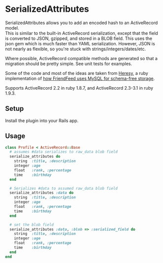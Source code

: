 # SerializedAttributes

SerializedAttributes allows you to add an encoded hash to an ActiveRecord model.  
This is similar to the built-in ActiveRecord serialization, except that the field 
is converted to JSON, gzipped, and stored in a BLOB field.  This uses the json
gem which is much faster than YAML serialization.  However, JSON is not nearly as
flexible, so you're stuck with strings/integers/dates/etc.

Where possible, ActiveRecord compatible methods are generated so that a migration 
should be pretty simple.  See unit tests for examples.

Some of the code and most of the ideas are taken from [Heresy][Heresy], a ruby
implementation of [how FriendFeed uses MySQL for schema-free storage][schemafree].

Supports ActiveRecord 2.2 in ruby 1.8.7, and ActiveRecord 2.3-3.1 in ruby 1.9.3.

[Heresy]: https://github.com/kabuki/heresy
[schemafree]: http://bret.appspot.com/entry/how-friendfeed-uses-mysql

## Setup

Install the plugin into your Rails app.

## Usage

```ruby
class Profile < ActiveRecord::Base
  # assumes #data serializes to raw_data blob field
  serialize_attributes do
    string  :title, :description
    integer :age
    float   :rank, :percentage
    time    :birthday
  end

  # Serializes #data to assumed raw_data blob field
  serialize_attributes :data do
    string  :title, :description
    integer :age
    float   :rank, :percentage
    time    :birthday
  end

  # set the blob field
  serialize_attributes :data, :blob => :serialized_field do
    string  :title, :description
    integer :age
    float   :rank, :percentage
    time    :birthday
  end
end
```

